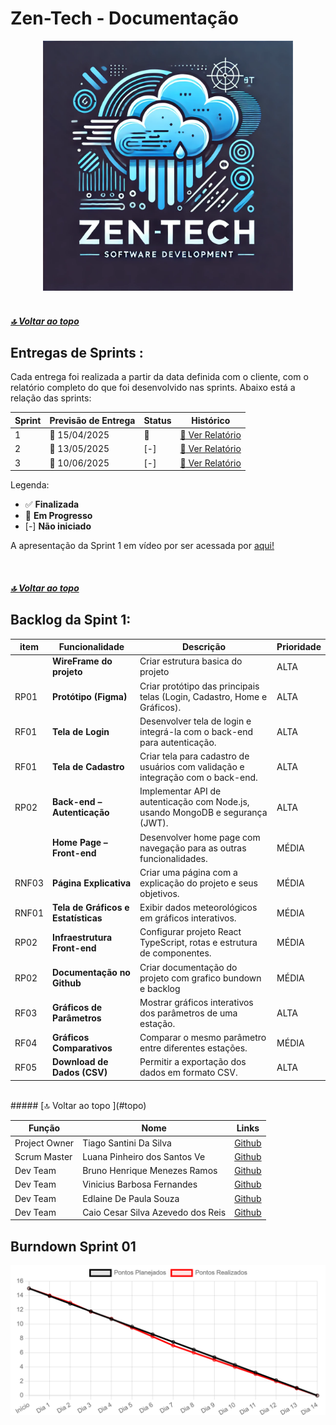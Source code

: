 
# Zen-Tech - Documentação
<div align="center">
<img  alt="logo-Zen-Tech" src="./zen tech logo.webp" height="400px" width="400px">
</div>

<br>

##### [🔝 Voltar ao topo ](#topo)

<h2 id="sprint">
Entregas de Sprints :
</h2>

Cada entrega foi realizada a partir da data definida com o cliente, com o relatório completo do que foi desenvolvido nas sprints. Abaixo está a relação das sprints:

<div align="center">

| Sprint | Previsão de Entrega | Status | Histórico |
| ------ | -------------------- | ------ | --------- |
|   1    | 📅 15/04/2025        | :construction:  | [:round_pushpin: Ver Relatório]( ) |
|   2    | 📅 13/05/2025        | [-]  | [:round_pushpin: Ver Relatório]( ) |
|   3    | 📅 10/06/2025        | [-]  | [:round_pushpin: Ver Relatório]( ) |

</div>

Legenda:
- :white_check_mark: **Finalizada**
- :construction: **Em Progresso**
- [-] **Não iniciado**

A apresentação da Sprint 1 em vídeo por ser acessada por [aqui!]() 

<br>

##### [🔝 Voltar ao topo ](#topo)



<div>
<span  id="backlogs">
<h2>
Backlog da Spint 1:
</h2>
  <div align="center">
   
|item  | Funcionalidade                     | Descrição                                                                                   | Prioridade |
|----------|------------------------------------|---------------------------------------------------------------------------------------------|------------|
|  | **WireFrame do projeto**           | Criar estrutura basica do projeto | ALTA
| RP01| **Protótipo (Figma)**              | Criar protótipo das principais telas (Login, Cadastro, Home e Gráficos).                     | ALTA       |
| RF01 | **Tela de Login**                  | Desenvolver tela de login e integrá-la com o back-end para autenticação.                     | ALTA       |
| RF01 | **Tela de Cadastro**               | Criar tela para cadastro de usuários com validação e integração com o back-end.              | ALTA       |
| RP02 | **Back-end – Autenticação**        | Implementar API de autenticação com Node.js, usando MongoDB e segurança (JWT).               | ALTA       |
|  | **Home Page – Front-end**          | Desenvolver home page com navegação para as outras funcionalidades.                        | MÉDIA      |
| RNF03 | **Página Explicativa**                      | Criar uma página com a explicação do projeto e seus objetivos.   | MÉDIA      |
| RNF01 | **Tela de Gráficos e Estatísticas**| Exibir dados meteorológicos em gráficos interativos.                | MÉDIA      |
| RP02 | **Infraestrutura Front-end**       | Configurar projeto React TypeScript, rotas e estrutura de componentes.                       | MÉDIA      |
| RP02 | **Documentação no Github**       | Criar documentação do projeto com grafico bundown e backlog                       | MÉDIA      |
| RF03 | **Gráficos de Parâmetros**                  | Mostrar gráficos interativos dos parâmetros de uma estação.    | ALTA       |
| RF04 | **Gráficos Comparativos**                   | Comparar o mesmo parâmetro entre diferentes estações.          | MÉDIA      |
| RF05 | **Download de Dados (CSV)**                 | Permitir a exportação dos dados em formato CSV.                | ALTA       |
  </div>
</div>


<br>
##### [🔝 Voltar ao topo ](#topo)
<br>

<div align="center">

| Função          | Nome                          | Links                                                                                                                         |
|-----------------|-------------------------------|-------------------------------------------------------------------------------------------------------------------------------|
| Project Owner   | Tiago Santini Da Silva     | <a href="https://github.com/TiagoSan77">Github</a>|
| Scrum Master    | Luana Pinheiro dos Santos Ve | <a href="">Github</a>|
| Dev Team        | Bruno Henrique Menezes Ramos | <a href="">Github</a> |
| Dev Team        | Vinicius Barbosa Fernandes    | <a href="">Github</a>|
| Dev Team        | Edlaine De Paula Souza | <a href="">Github</a>|
| Dev Team        | Caio Cesar Silva Azevedo dos Reis |<a href="">Github</a> |

</div>

<div>
  <h2>Burndown Sprint 01</h2>
  <img style="vertical-align: middle" alt="Burndown---Sprint-1-(2)" src="./Burndown.png">
</div>

